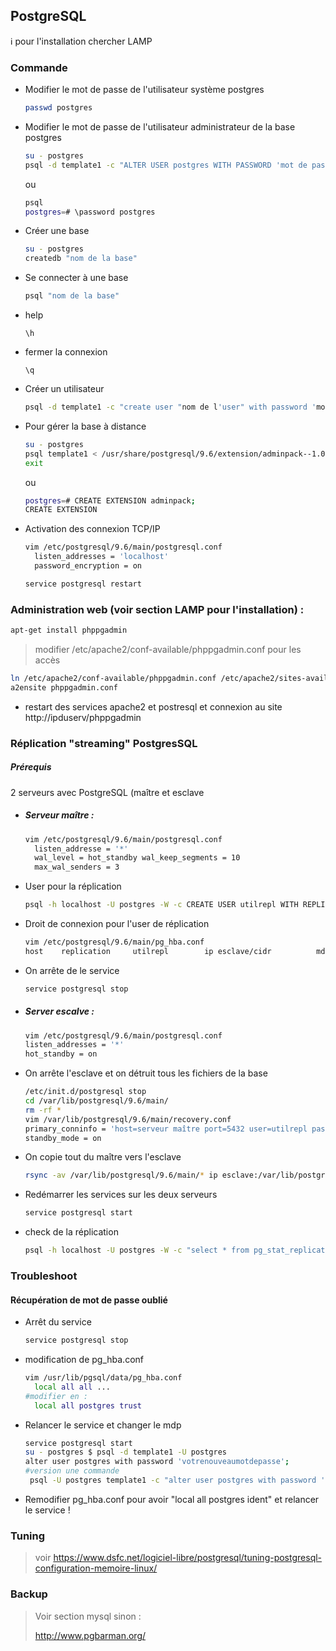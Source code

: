 ## PostgreSQL

ℹ️ pour l'installation chercher LAMP

### Commande

- Modifier le mot de passe de l'utilisateur système postgres 

  ```bash
  passwd postgres
  ```

- Modifier le mot de passe de l'utilisateur administrateur de la base postgres 

  ```bash
  su - postgres
  psql -d template1 -c "ALTER USER postgres WITH PASSWORD 'mot de passe'"
  ```

  ou

  ```bash
  psql
  postgres=# \password postgres
  ```

- Créer une base 

  ```bash
  su - postgres
  createdb "nom de la base"
  ```

- Se connecter à une base

  ```bash
  psql "nom de la base"
  ```

- help

  ```plsql
  \h
  ```

- fermer la connexion

  ```psql
  \q
  ```

- Créer un utilisateur 

  ```bash
  psql -d template1 -c "create user "nom de l'user" with password 'motdepasse'"
  ```

- Pour gérer la base à distance

  ```bash
  su - postgres
  psql template1 < /usr/share/postgresql/9.6/extension/adminpack--1.0.sql
  exit
  ```

  ou

  ```bash
  postgres=# CREATE EXTENSION adminpack;
  CREATE EXTENSION
  ```

- Activation des connexion TCP/IP 

  ```bash
  vim /etc/postgresql/9.6/main/postgresql.conf
  	listen_addresses = 'localhost'
  	password_encryption = on
  
  service postgresql restart
  ```

### Administration web (voir section LAMP pour l'installation) :

```bash
apt-get install phppgadmin
```

> modifier /etc/apache2/conf-available/phppgadmin.conf pour les accès

```bash
ln /etc/apache2/conf-available/phppgadmin.conf /etc/apache2/sites-available/.
a2ensite phppgadmin.conf
```

- restart des services  apache2 et postresql et connexion au site http://ipduserv/phppgadmin

### Réplication "streaming" PostgresSQL

##### Prérequis

2 serveurs avec PostgreSQL (maître et esclave

- ##### Serveur maître :

  ```bash
  vim /etc/postgresql/9.6/main/postgresql.conf     
  	listen_addresse = '*'
  	wal_level = hot_standby wal_keep_segments = 10
  	max_wal_senders = 3
  ```

- User pour la réplication

  ```bash
  psql -h localhost -U postgres -W -c CREATE USER utilrepl WITH REPLICATION PASSWORD 'motdepasse';"
  ```

- Droit de connexion pour l'user de réplication

  ```bash
  vim /etc/postgresql/9.6/main/pg_hba.conf 
  host    replication     utilrepl        ip esclave/cidr          md5
  ```

- On arrête de le service

  ```bash
  service postgresql stop
  ```

- ##### Server escalve :

  ```bash
  vim /etc/postgresql/9.6/main/postgresql.conf
  listen_addresses = '*' 
  hot_standby = on
  ```

- On arrête l'esclave et on détruit tous les fichiers de la base

  ```bash
  /etc/init.d/postgresql stop 
  cd /var/lib/postgresql/9.6/main/ 
  rm -rf * 
  vim /var/lib/postgresql/9.6/main/recovery.conf 
  primary_conninfo = 'host=serveur maître port=5432 user=utilrepl password=motdepasse' 
  standby_mode = on
  ```

- On copie tout du maître vers l'esclave

  ```bash
  rsync -av /var/lib/postgresql/9.6/main/* ip esclave:/var/lib/postgresql/9.6/main/
  ```

- Redémarrer les services sur les deux serveurs

  ```bash
  service postgresql start
  ```

- check de la réplication

  ```bash
  psql -h localhost -U postgres -W -c "select * from pg_stat_replication;"
  ```

### Troubleshoot

#### Récupération de mot de passe oublié

- Arrêt du service

  ```bash
  service postgresql stop
  ```

- modification de pg_hba.conf

  ```bash
  vim /usr/lib/pgsql/data/pg_hba.conf
  	local all all ...
  #modifier en : 
  	local all postgres trust
  ```

- Relancer le service et changer le mdp 

  ```bash
  service postgresql start 
  su - postgres $ psql -d template1 -U postgres 
  alter user postgres with password 'votrenouveaumotdepasse';
  #version une commande
   psql -U postgres template1 -c "alter user postgres with password 'votrenouveaumotdepasse';"
  
  ```

- Remodifier pg_hba.conf pour avoir "local all postgres ident" et relancer le service !

### Tuning

> voir https://www.dsfc.net/logiciel-libre/postgresql/tuning-postgresql-configuration-memoire-linux/

### Backup

> Voir section mysql sinon : 
>
> http://www.pgbarman.org/